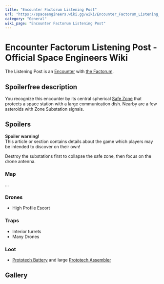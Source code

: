 ```yaml
---
title: "Encounter Factorum Listening Post"
url: "https://spaceengineers.wiki.gg/wiki/Encounter_Factorum_Listening_Post"
category: "General"
wiki_page: "Encounter Factorum Listening Post"
---
```


# Encounter Factorum Listening Post - Official Space Engineers Wiki

The Listening Post is an [Encounter](https://spaceengineers.wiki.gg/wiki/Global_Encounters "Global Encounters") with [the Factorum](https://spaceengineers.wiki.gg/wiki/The_Factorum "The Factorum").

## Spoilerfree description

You recognize this encounter by its central spherical [Safe Zone](https://spaceengineers.wiki.gg/wiki/Safe_Zone "Safe Zone") that protects a space station with a large communication dish. Nearby are a few asteroids with Zone Substation signals.

## Spoilers

**Spoiler warning!**  
This article or section contains details about the game which players may be intended to discover on their own!

Destroy the substations first to collapse the safe zone, then focus on the drone antenna.

### Map

...

### Drones

*   High Profile Escort

### Traps

*   Interior turrets
*   Many Drones

### Loot

*   [Prototech Battery](https://spaceengineers.wiki.gg/wiki/Prototech_Battery "Prototech Battery") and large [Prototech Assembler](https://spaceengineers.wiki.gg/wiki/Prototech_Assembler "Prototech Assembler")

## Gallery